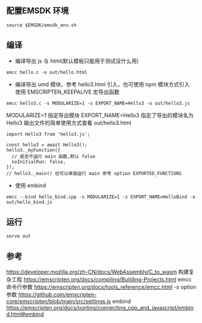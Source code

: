 ## 配置EMSDK 环境
```
source $EMSDK/emsdk_env.sh
```

## 编译

- 编译导出 js 与 html(默认模板只能用于测试没什么用)
```
emcc hello.c -o out/hello.html
```

- 编译导出 umd 模块，参考 hello3.html 引入，也可使用 npm 模块方式引入
使用 EMSCRIPTEN_KEEPALIVE 宏导出函数
```
emcc hello3.c -s MODULARIZE=1 -s EXPORT_NAME=Hello3 -o out/hello3.js
```
MODULARIZE=1 指定导出模块
EXPORT_NAME=Hello3 指定了导出的模块名为 Hello3
输出文件的简单使用方式查看 out/hello3.html
```
import Hello3 from 'hello3.js';

const hello3 = await Hello3();
hello3._myFunction({
  // 是否不运行 main 函数,默认 false
  noInitialRun: false,
});
// hello3._main() 也可以单独运行 main 参考 option EXPORTED_FUNCTIONS
```

- 使用 embind
```
emcc --bind hello_bind.cpp -s MODULARIZE=1 -s EXPORT_NAME=HelloBind -o out/hello_bind.js
```

## 运行

```
serve out
```

## 参考

https://developer.mozilla.org/zh-CN/docs/WebAssembly/C_to_wasm
构建复杂工程 https://emscripten.org/docs/compiling/Building-Projects.html
emcc 命令行参数 https://emscripten.org/docs/tools_reference/emcc.html
-s option 参数 https://github.com/emscripten-core/emscripten/blob/main/src/settings.js
embind https://emscripten.org/docs/porting/connecting_cpp_and_javascript/embind.html#embind